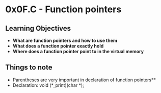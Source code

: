 # 0x0F.C - Function pointers

## Learning Objectives
* **What are function pointers and how to use them**
* **What does a function pointer exactly hold**
* **Where does a function pointer point to in the virtual memory**

## Things to note
  - Parentheses are very important in declaration of function pointers**
  - Declaration: void (*_print)(char *);
  

